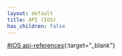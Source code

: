 ```yaml
---
layout: default
title: API (IOS)
has_children: false
---
```

[#IOS api-references](/sdk-docs-pages/docs/ios-api-reference/html/index.html){:target="_blank"}

